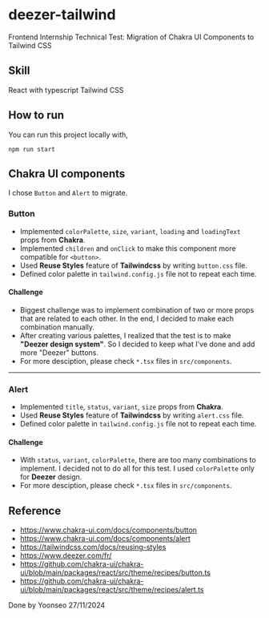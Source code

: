 # deezer-tailwind
Frontend Internship Technical Test: Migration of Chakra UI Components to Tailwind CSS

## Skill
React with typescript
Tailwind CSS

## How to run
You can run this project locally with,
```
npm run start
```
## Chakra UI components
I chose `Button` and `Alert` to migrate.

### Button
- Implemented `colorPalette`, `size`, `variant`, `loading` and `loadingText` props from **Chakra**.
- Implemented `children` and `onClick` to make this component more compatible for `<button>`.
- Used **Reuse Styles** feature of **Tailwindcss** by writing `button.css` file.
- Defined color palette in `tailwind.config.js` file not to repeat each time.
#### Challenge
- Biggest challenge was to implement combination of two or more props that are related to each other. In the end, I decided to make each combination manually.
- After creating various palettes, I realized that the test is to make **"Deezer design system"**. So I decided to keep what I've done and add more "Deezer" buttons.
- For more desciption, please check `*.tsx` files in `src/components`.
----
### Alert
- Implemented `title`, `status`, `variant`, `size` props from **Chakra**.
- Used **Reuse Styles** feature of **Tailwindcss** by writing `alert.css` file.
- Defined color palette in `tailwind.config.js` file not to repeat each time.
#### Challenge
- With `status`, `variant`, `colorPalette`, there are too many combinations to implement. I decided not to do all for this test. I used `colorPalette` only for **Deezer** design.
- For more desciption, please check `*.tsx` files in `src/components`.

## Reference
- https://www.chakra-ui.com/docs/components/button
- https://www.chakra-ui.com/docs/components/alert
- https://tailwindcss.com/docs/reusing-styles
- https://www.deezer.com/fr/
- https://github.com/chakra-ui/chakra-ui/blob/main/packages/react/src/theme/recipes/button.ts
- https://github.com/chakra-ui/chakra-ui/blob/main/packages/react/src/theme/recipes/alert.ts

Done by Yoonseo 27/11/2024

